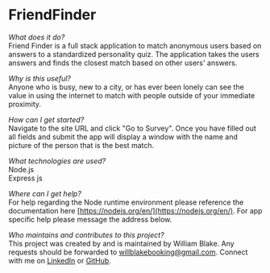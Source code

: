 # FriendFinder

*What does it do?*<br>
Friend Finder is a full stack application to match anonymous users based on answers to a standardized personality quiz. The application takes the users answers and finds the closest match based on other users' answers.

*Why is this useful?*<br>
Anyone who is busy, new to a city, or has ever been lonely can see the value in using the internet to match with people outside of your immediate proximity.

*How can I get started?* <br>
Navigate to the site URL and click "Go to Survey". Once you have filled out all fields and submit the app will display a window with the name and picture of the person that is the best match.

*What technologies are used?*<br>
Node.js<br>
Express js<br>


*Where can I get help?*<br>
For help regarding the Node runtime environment please reference the documentation here [https://nodejs.org/en/](https://nodejs.org/en/). For app specific help please message the address below.

*Who maintains and contributes to this project?*<br>
This project was created by and is maintained by William Blake. Any requests should be forwarded to willblakebooking@gmail.com. Connect with me on [LinkedIn](https://www.linkedin.com/in/william-blake/) or [GitHub](https://github.com/WillBlake01).